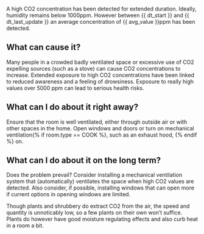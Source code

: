 A high CO2 concentration has been detected for extended duration. Ideally, humidity remains below 1000ppm. However between {{ dt_start }} and {{ dt_last_update }} an average concentration of {{ avg_value }}ppm has been detected.

## What can cause it?
Many people in a crowded badly ventilated space or excessive use of CO2 expelling sources (such as a stove) can cause CO2 concentrations to increase. Extended exposure to high CO2 concentrations have been linked to reduced awareness and a feeling of drowsiness. Exposure to really high values over 5000 ppm can lead to serious health risks.

## What can I do about it right away?
Ensure that the room is well ventilated, either through outside air or with other spaces in the home. Open windows and doors or turn on mechanical ventilation{% if room.type == COOK %}, such as an exhaust hood, {% endif %} on.

## What can I do about it on the long term?
Does the problem prevail? Consider installing a mechanical ventilation system that (automatically) ventilates the space when high CO2 values are detected. Also consider, if possible, installing windows that can open more if current options in opening windows are limited.

Though plants and shrubbery do extract CO2 from the air, the speed and quantity is unnoticably low, so a few plants on their own won’t suffice.  Plants do however have  good moisture regulating effects and also curb heat in a room a bit.
